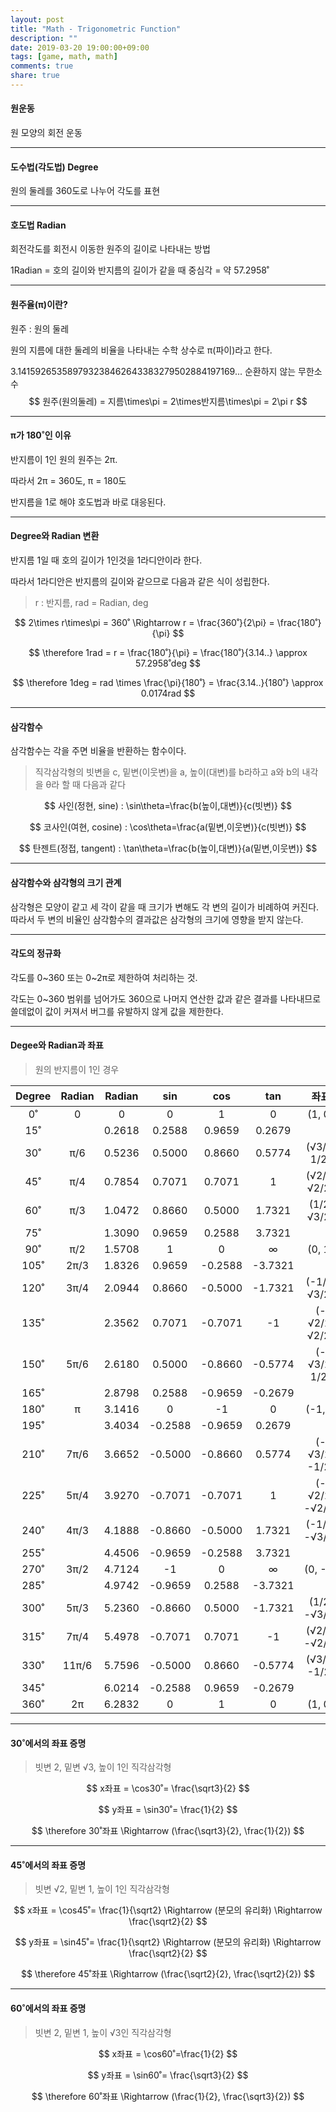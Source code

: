 ```yaml
---
layout: post
title: "Math - Trigonometric Function"
description: ""
date: 2019-03-20 19:00:00+09:00
tags: [game, math, math]
comments: true
share: true
---
```


#### 원운동

원 모양의 회전 운동

---

#### 도수법(각도법) Degree

원의 둘레를 360도로 나누어 각도를 표현

---

#### 호도법 Radian

회전각도를 회전시 이동한 원주의 길이로 나타내는 방법

1Radian = 호의 길이와 반지름의 길이가 같을 때 중심각 = 약 57.2958˚

---

#### 원주율(π)이란?

원주 : 원의 둘레

원의 지름에 대한 둘레의 비율을 나타내는 수학 상수로 π(파이)라고 한다.

3.141592653589793238462643383279502884197169... 순환하지 않는 무한소수
$$
원주(원의둘레) = 지름\times\pi = 2\times반지름\times\pi = 2\pi r
$$

---

#### π가 180˚인 이유

반지름이 1인 원의 원주는 2π. 

따라서 2π = 360도, π = 180도

반지름을 1로 해야 호도법과 바로 대응된다.

---

#### Degree와 Radian 변환

반지름 1일 때 호의 길이가 1인것을 1라디안이라 한다.

따라서 1라디안은 반지름의 길이와 같으므로 다음과 같은 식이 성립한다.

> r : 반지름, rad = Radian, deg

$$
2\times r\times\pi = 360˚ \Rightarrow r = \frac{360˚}{2\pi} = \frac{180˚}{\pi}
$$

$$
\therefore 1rad = r = \frac{180˚}{\pi} = \frac{180˚}{3.14..} \approx 57.2958˚deg
$$

$$
\therefore 1deg = rad \times  \frac{\pi}{180˚} = \frac{3.14..}{180˚} \approx 0.0174rad
$$



---

#### 삼각함수

삼각함수는 각을 주면 비율을 반환하는 함수이다.

> 직각삼각형의 빗변을 c, 밑변(이웃변)을 a, 높이(대변)를 b라하고 a와 b의 내각을 θ라 할 때 다음과 같다

$$
사인(정현, sine) : \sin\theta=\frac{b(높이,대변)}{c(빗변)}
$$

$$
코사인(여현, cosine) : \cos\theta=\frac{a(밑변,이웃변)}{c(빗변)}
$$

$$
탄젠트(정접, tangent) : \tan\theta=\frac{b(높이,대변)}{a(밑변,이웃변)}
$$

---

#### 삼각함수와 삼각형의 크기 관계
삼각형은 모양이 같고 세 각이 같을 때 크기가 변해도 각 변의 길이가 비례하여 커진다.
따라서 두 변의 비율인 삼각함수의 결과값은 삼각형의 크기에 영향을 받지 않는다.

---

#### 각도의 정규화

각도를 0~360 또는 0~2π로 제한하여 처리하는 것.

각도는 0~360 범위를 넘어가도 360으로 나머지 연산한 값과 같은 결과를 나타내므로 쓸데없이 값이 커져서 버그를 유발하지 않게 값을 제한한다.

---

#### Degee와 Radian과 좌표

> 원의 반지름이 1인 경우

| Degree | Radian | Radian |   sin   |   cos   |   tan   |      좌표      |
| :----: | :----: | :----: | :-----: | :-----: | :-----: | :------------: |
|   0˚   |   0    |   0    |    0    |    1    |    0    |     (1, 0)     |
|  15˚   |        | 0.2618 | 0.2588  | 0.9659  | 0.2679  |                |
|  30˚   |  π/6   | 0.5236 | 0.5000  | 0.8660  | 0.5774  |  (√3/2, 1/2)   |
|  45˚   |  π/4   | 0.7854 | 0.7071  | 0.7071  |    1    |  (√2/2, √2/2)  |
|  60˚   |  π/3   | 1.0472 | 0.8660  | 0.5000  | 1.7321  |  (1/2, √3/2)   |
|  75˚   |        | 1.3090 | 0.9659  | 0.2588  | 3.7321  |                |
|  90˚   |  π/2   | 1.5708 |    1    |    0    |    ∞    |     (0, 1)     |
|  105˚  |  2π/3  | 1.8326 | 0.9659  | -0.2588 | -3.7321 |                |
|  120˚  |  3π/4  | 2.0944 | 0.8660  | -0.5000 | -1.7321 |  (-1/2, √3/2)  |
|  135˚  |        | 2.3562 | 0.7071  | -0.7071 |   -1    | (-√2/2, √2/2)  |
|  150˚  |  5π/6  | 2.6180 | 0.5000  | -0.8660 | -0.5774 |  (-√3/2, 1/2)  |
|  165˚  |        | 2.8798 | 0.2588  | -0.9659 | -0.2679 |                |
|  180˚  |   π    | 3.1416 |    0    |   -1    |    0    |     (-1,0)     |
|  195˚  |        | 3.4034 | -0.2588 | -0.9659 | 0.2679  |                |
|  210˚  |  7π/6  | 3.6652 | -0.5000 | -0.8660 | 0.5774  | (-√3/2, -1/2)  |
|  225˚  |  5π/4  | 3.9270 | -0.7071 | -0.7071 |    1    | (-√2/2, -√2/2) |
|  240˚  |  4π/3  | 4.1888 | -0.8660 | -0.5000 | 1.7321  | (-1/2, -√3/2)  |
|  255˚  |        | 4.4506 | -0.9659 | -0.2588 | 3.7321  |                |
|  270˚  |  3π/2  | 4.7124 |   -1    |    0    |    ∞    |    (0, -1)     |
|  285˚  |        | 4.9742 | -0.9659 | 0.2588  | -3.7321 |                |
|  300˚  |  5π/3  | 5.2360 | -0.8660 | 0.5000  | -1.7321 |  (1/2, -√3/2)  |
|  315˚  |  7π/4  | 5.4978 | -0.7071 | 0.7071  |   -1    | (√2/2, -√2/2)  |
|  330˚  | 11π/6  | 5.7596 | -0.5000 | 0.8660  | -0.5774 |  (√3/2, -1/2)  |
|  345˚  |        | 6.0214 | -0.2588 | 0.9659  | -0.2679 |                |
|  360˚  |   2π   | 6.2832 |    0    |    1    |    0    |     (1, 0)     |

---

#### 30˚에서의 좌표 증명

> 빗변 2, 밑변 √3, 높이 1인 직각삼각형

$$
x좌표 = \cos30˚= \frac{\sqrt3}{2}
$$

$$
y좌표 = \sin30˚= \frac{1}{2}
$$

$$
\therefore 30˚좌표 \Rightarrow (\frac{\sqrt3}{2}, \frac{1}{2})
$$

---

#### 45˚에서의  좌표 증명

> 빗변 √2, 밑변 1, 높이 1인 직각삼각형

$$
x좌표 = \cos45˚= \frac{1}{\sqrt2} \Rightarrow (분모의 유리화) \Rightarrow \frac{\sqrt2}{2}
$$

$$
y좌표 = \sin45˚= \frac{1}{\sqrt2} \Rightarrow (분모의 유리화) \Rightarrow \frac{\sqrt2}{2}
$$

$$
\therefore 45˚좌표 \Rightarrow (\frac{\sqrt2}{2}, \frac{\sqrt2}{2})
$$

---

#### 60˚에서의 좌표 증명

> 빗변 2, 밑변 1, 높이 √3인 직각삼각형

$$
x좌표 = \cos60˚=\frac{1}{2}
$$

$$
y좌표 = \sin60˚= \frac{\sqrt3}{2}
$$

$$
\therefore 60˚좌표 \Rightarrow (\frac{1}{2}, \frac{\sqrt3}{2})
$$




